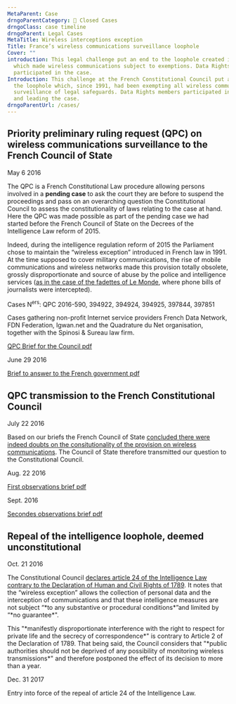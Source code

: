 ```yaml
---
MetaParent: Case
drngoParentCategory: 📕 Closed Cases
drngoClass: case timeline
drngoParent: Legal Cases
MetaTitle: Wireless interceptions exception
Title: France’s wireless communications surveillance loophole
Cover: ""
introduction: This legal challenge put an end to the loophole created in 1991
  which made wireless communications subject to exemptions. Data Rights members
  participated in the case.
Introduction: This challenge at the French Constitutional Council put an end to
  the loophole which, since 1991, had been exempting all wireless communications
  surveillance of legal safeguards. Data Rights members participated in writing
  and leading the case.
drngoParentUrl: /cases/
---
```

## Priority preliminary ruling request (QPC) on wireless communications surveillance to the French Council of State

<div class="event-date">May 6 2016</div>

The QPC is a French Constitutional Law procedure allowing persons involved in a **pending case** to ask the court they are before to suspend the proceedings and pass on an overarching question the Constitutional Council to assess the constitutionality of laws relating to the case at hand. Here the QPC was made possible as part of the pending case we had started before the French Council of State on the Decrees of the Intelligence Law reform of 2015.

Indeed, during the intelligence regulation reform of 2015 the Parliament chose to maintain the “wireless exception” introduced in French law in 1991. At the time supposed to cover military communications, the rise of mobile communications and wireless networks made this provision totally obsolete, grossly disproportionate and source of abuse by the police and intelligence services ([as in the case of the fadettes of Le Monde](https://www.franceinter.fr/justice/affaire-des-fadettes-squarcini-condamne), where phone bills of journalists were intercepted).

Cases N<sup>ers</sup>: QPC 2016-590, 394922, 394924, 394925, 397844, 397851

Cases gathering non-profit Internet service providers French Data Network, FDN Federation, Igwan.net and  the Quadrature du Net organisation, together with the Spinosi & Sureau law firm.

<a href="https://data.datarights.ngo/s/jdmn3x8oscs97xb/download" class="attachment document">
<!-- <img src="/assets/image.jpg" alt=" "> -->
<p class="filename">QPC Brief for the Council
<span class="filetype pdf">pdf</span></p>
</a>

<div class="event-date">June 29 2016</div>

<a class="attachment document" href="https://data.datarights.ngo/s/8ksY5azEyFxLq7e/download">
<!-- <img src="/assets/image.jpg" alt=" "> -->
<p class="filename">Brief to answer to the French government
<span class="filetype pdf">pdf</span></p>
</a>

## QPC transmission to the French Constitutional Council

<div class="event-date">July 22 2016</div>

Based on our briefs the French Council of State [concluded there were indeed doubts on the consitutionality of the provision on wireless communications](https://www.conseil-etat.fr/fr/arianeweb/CE/decision/2016-07-22/394922). The Council of State therefore transmitted our question to the Constitutional Council[](http://www.conseil-etat.fr/fr/arianeweb/CE/decision/2016-07-22/394922).

<div class="event-date">Aug. 22 2016</div>

<a class="attachment document" href="https://data.datarights.ngo/s/M8wsnrEwXoQcbim/download">
<!-- <img src="/assets/image.jpg" alt=" "> -->
<p class="filename">First observations brief
<span class="filetype pdf">pdf</span></p>
</a>

<div class="event-date">Sept. 2016</div>

<a class="attachment document" href="https://data.datarights.ngo/s/kjpLotJaSP4SmJ3/download">
<!-- <img src="/assets/image.jpg" alt=" "> -->
<p class="filename">Secondes observations brief
<span class="filetype pdf">pdf</span></p>
</a>

## Repeal of the intelligence loophole, deemed unconstitutional

<div class="event-date">Oct. 21 2016</div>

The Constitutional Council [declares article 24 of the Intelligence Law contrary to the Declaration of Human and Civil Rights of 1789](https://www.conseil-constitutionnel.fr/decision/2016/2016590QPC.htm). It notes that the “wireless exception” allows the collection of personal data and the interception of communications and that these intelligence measures are not subject “\*to any substantive or procedural conditions\*”and limited by “\*no guarantee\*".

This "\*manifestly disproportionate interference with the right to respect for private life and the secrecy of correspondence\*" is contrary to Article 2 of the Declaration of 1789. That being said, the Council considers that "\*public authorities should not be deprived of any possibility of monitoring wireless transmissions\*" and therefore postponed the effect of its decision to more than a year.

<div class="event-date">Dec. 31 2017</div>

Entry into force of the repeal of article 24 of the Intelligence Law.